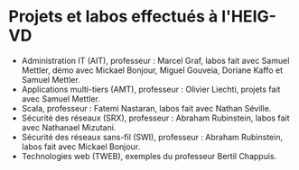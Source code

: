 # Projets et labos effectués à l'HEIG-VD

* Administration IT (AIT), professeur : Marcel Graf, labos fait avec Samuel Mettler, démo avec Mickael Bonjour, Miguel Gouveia, Doriane Kaffo et Samuel Mettler.
* Applications multi-tiers (AMT), professeur : Olivier Liechti, projets fait avec Samuel Mettler.
* Scala, professeur : Fatemi Nastaran, labos fait avec Nathan Séville.
* Sécurité des réseaux (SRX), professeur : Abraham Rubinstein, labos fait avec Nathanael Mizutani.
* Sécurité des réseaux sans-fil (SWI), professeur : Abraham Rubinstein, labos fait avec Mickael Bonjour.
* Technologies web (TWEB), exemples du professeur Bertil Chappuis.
